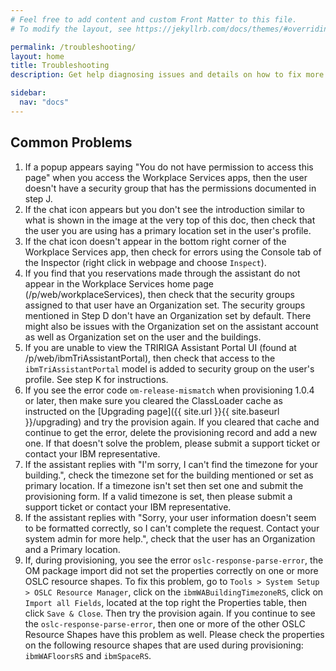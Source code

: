 ```yaml
---
# Feel free to add content and custom Front Matter to this file.
# To modify the layout, see https://jekyllrb.com/docs/themes/#overriding-theme-defaults

permalink: /troubleshooting/
layout: home
title: Troubleshooting
description: Get help diagnosing issues and details on how to fix more frequently encountered issues with IBM TRIRIGA Assistant.

sidebar:
  nav: "docs"
---
```


## Common Problems


1.  If a popup appears saying "You do not have permission to access this page" when you access the Workplace Services apps, then the user doesn't have a security group that has the permissions documented in step J.
2.  If the chat icon appears but you don't see the introduction similar to what is shown in the image at the very top of this doc, then check that the user you are using has a primary location set in the user's profile.
3.  If the chat icon doesn't appear in the bottom right corner of the Workplace Services app, then check for errors using the Console tab of the Inspector (right click in webpage and choose `Inspect`).
4.  If you find that you reservations made through the assistant do not appear in the Workplace Services home page (/p/web/workplaceServices), then check that the security groups assigned to that user have an Organization set.  The security groups mentioned in Step D don't have an Organization set by default.  There might also be issues with the Organization set on the assistant account as well as Organization set on the user and the buildings.
5.  If you are unable to view the TRIRIGA Assistant Portal UI (found at /p/web/ibmTriAssistantPortal), then check that access to the `ibmTriAssistantPortal` model is added to security group on the user's profile.  See step K for instructions.
6.  If you see the error code `om-release-mismatch` when provisioning 1.0.4 or later, then make sure you cleared the ClassLoader cache as instructed on the [Upgrading page]({{ site.url }}{{ site.baseurl }}/upgrading) and try the provision again.  If you cleared that cache and continue to get the error, delete the provisioning record and add a new one.  If that doesn't solve the problem, please submit a support ticket or contact your IBM representative.
7.  If the assistant replies with "I'm sorry, I can't find the timezone for your building.", check the timezone set for the building mentioned or set as primary location. If a timezone isn't set then set one and submit the provisioning form.  If a valid timezone is set, then please submit a support ticket or contact your IBM representative.
8.  If the assistant replies with "Sorry, your user information doesn't seem to be formatted correctly, so I can't complete the request. Contact your system admin for more help.", check that the user has an Organization and a Primary location.
9.  If, during provisioning, you see the error `oslc-response-parse-error`, the OM package import did not set the properties correctly on one or more OSLC resource shapes.  To fix this problem, go to `Tools > System Setup > OSLC Resource Manager`, click on the `ibmWABuildingTimezoneRS`, click on `Import all Fields`, located at the top right the Properties table, then click `Save & Close`.  Then try the provision again.  If you continue to see the `oslc-response-parse-error`, then one or more of the other OSLC Resource Shapes have this problem as well.  Please check the properties on the following resource shapes that are used during provisioning: `ibmWAFloorsRS` and `ibmSpaceRS`.
